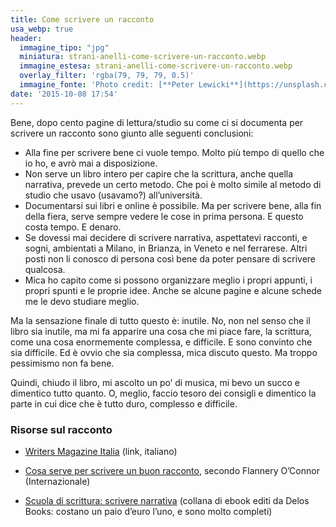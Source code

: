 ```yaml
---
title: Come scrivere un racconto
usa_webp: true
header:
  immagine_tipo: "jpg"
  miniatura: strani-anelli-come-scrivere-un-racconto.webp
  immagine_estesa: strani-anelli-come-scrivere-un-racconto.webp
  overlay_filter: 'rgba(79, 79, 79, 0.5)'
  immagine_fonte: 'Photo credit: [**Peter Lewicki**](https://unsplash.com/@peterlewicki)'
date: '2015-10-08 17:54'
---
```


Bene, dopo cento pagine di lettura/studio su come ci si documenta per scrivere un racconto sono giunto alle seguenti conclusioni:

  - Alla fine per scrivere bene ci vuole tempo. Molto più tempo di quello che io ho, e avrò mai a disposizione.
  - Non serve un libro intero per capire che la scrittura, anche quella narrativa, prevede un certo metodo. Che poi è molto simile al metodo di studio che usavo (usavamo?) all’università.
  - Documentarsi sui libri e online è possibile. Ma per scrivere bene, alla fin della fiera, serve sempre vedere le cose in prima persona. E questo costa tempo. E denaro.
  - Se dovessi mai decidere di scrivere narrativa, aspettatevi racconti, e sogni, ambientati a Milano, in Brianza, in Veneto e nel ferrarese. Altri posti non li conosco di persona così bene da poter pensare di scrivere qualcosa.
  - Mica ho capito come si possono organizzare meglio i propri appunti, i propri spunti e le proprie idee. Anche se alcune pagine e alcune schede me le devo studiare meglio.

Ma la sensazione finale di tutto questo è: inutile. No, non nel senso che il libro sia inutile, ma mi fa apparire una cosa che mi piace fare, la scrittura, come una cosa enormemente complessa, e difficile. E sono convinto che sia difficile. Ed è ovvio che sia complessa, mica discuto questo. Ma troppo pessimismo non fa bene.

Quindi, chiudo il libro, mi ascolto un po’ di musica, mi bevo un succo e dimentico tutto quanto. O, meglio, faccio tesoro dei consigli e dimentico la parte in cui dice che è tutto duro, complesso e difficile.

### Risorse sul racconto
- [Writers Magazine Italia][45278b44] (link, italiano)
- [Cosa serve per scrivere un buon racconto][ac24ed98], secondo Flannery O’Connor (Internazionale)
- [Scuola di scrittura: scrivere narrativa][45049730] (collana di ebook editi da Delos Books: costano un paio d’euro l’uno, e sono molto completi)

  [45278b44]: http://www.writersmagazine.it/ "Writers Magazine Italia"
  [ac24ed98]: http://www.internazionale.it/notizie/2015/03/25/flannery-o-connor-consigli-scrittura "Cosa serve per scrivere un buon racconto"
  [45049730]: http://www.delosstore.it/ebook/collane/58/scuola-di-scrittura-scrivere-narrativa/ "Scuola di scrittura: scrivere narrativa"
